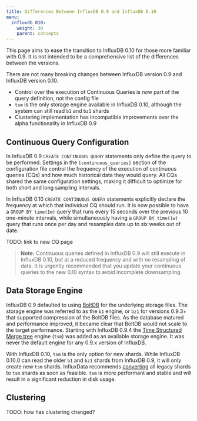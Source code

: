 ```yaml
---
title: Differences Between InfluxDB 0.9 and InfluxDB 0.10
menu:
  influxdb_010:
    weight: 30
    parent: concepts
---
```


This page aims to ease the transition to InfluxDB 0.10 for those more familiar with 0.9.
It is not intended to be a comprehensive list of the differences between the versions.

There are not many breaking changes between InfluxDB version 0.9 and InfluxDB version 0.10.
* Control over the execution of Continuous Queries is now part of the query definition, not the config file 
* `tsm` is the only storage engine available in InfluxDB 0.10, although the system can still read `b1` and `bz1` shards 
* Clustering implementation has incompatible improvements over the alpha functionality in InfluxDB 0.9 

## Continuous Query Configuration

In InfluxDB 0.9 `CREATE CONTINUOUS QUERY` statements only define the query to be performed. Settings in the `[continuous_queries]` section of the configuration file control the frequency of the execution of continuous queries (CQs) and how much historical data they would query. All CQs shared the same configuration settings, making it difficult to optimize for both short and long sampling intervals.

In InfluxDB 0.10 `CREATE CONTINUOUS QUERY` statements explicitly declare the frequency at which that individual CQ should run. It is now possible to have a `GROUP BY time(1m)` query that runs every 15 seconds over the previous 10 one-minute intervals, while simultaneously having a `GROUP BY time(1w)` query that runs once per day and resamples data up to six weeks out of date. 

TODO: link to new CQ page

> **Note:** Continuous queries defined in InfluxDB 0.9 will still execute in InfluxDB 0.10, but at a reduced frequency and with no resampling of data. It is urgently recommended that you update your continuous queries to the new 0.10 syntax to avoid incomplete downsampling. 

## Data Storage Engine

InfluxDB 0.9 defaulted to using [BoltDB](https://github.com/boltdb/bolt) for the underlying storage files. The storage engine was referred to as the `b1` engine, or `bz1` for versions 0.9.3+ that supported compression of the BoltDB files. As the database matured and performance improved, it became clear that BoltDB would not scale to the target performance. Starting with InfluxDB 0.9.4 the [Time Structured Merge tree]((https://influxdb.com/docs/v0.9/concepts/storage_engine.html#the-new-influxdb-storage-engine-from-lsm-tree-to-b-tree-and-back-again-to-create-the-time-structured-merge-tree)) engine (`tsm`) was added as an available storage engine. It was never the default engine for any 0.9.x version of InfluxDB. 

With InfluxDB 0.10, `tsm` is the only option for new shards. While InfluxDB 0.10.0 can read the older `b1` and `bz1` shards from InfluxDB 0.9, it will only create new `tsm` shards. InfluxData recommends [converting](https://github.com/influxdata/influxdb/blob/master/cmd/influx_tsm/README.md) all legacy shards to `tsm` shards as soon as feasible. `tsm` is more performant and stable and will result in a significant reduction in disk usage.

## Clustering 

TODO: how has clustering changed?

